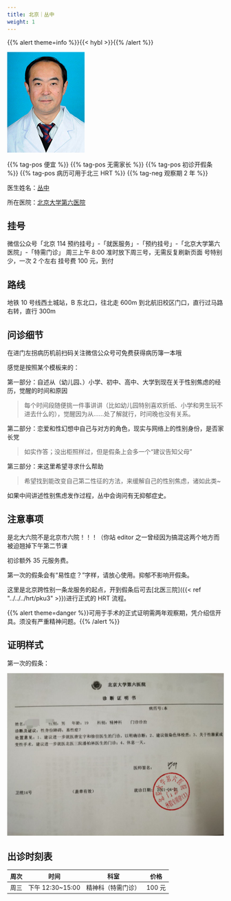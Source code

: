 ```yaml
---
title: 北京｜丛中
weight: 1
---
```


{{% alert theme=info %}}{{< hybl >}}{{% /alert %}}

![doctor](cong-zhong.jpg)

{{% tag-pos 便宜 %}} {{% tag-pos 无需家长 %}}
{{% tag-pos 初诊开假条 %}} {{% tag-pos 病历可用于北三 HRT %}}
{{% tag-neg 观察期 2 年 %}}

医生姓名：[丛中](https://m.haodf.com/doctor/3990.html)

所在医院：[北京大学第六医院](https://amap.com/place/B000A2EF2C)

## 挂号

微信公众号「北京 114 预约挂号」-「就医服务」-「预约挂号」-「北京大学第六医院」-「特需门诊」
周三上午 8:00 准时放下周三号，无需反复刷新页面
号特别少，一次 2 个左右
挂号费 100 元，到付

## 路线

地铁 10 号线西土城站，B 东北口，往北走 600m 到北航旧校区门口，直行过马路右转，直行 300m

## 问诊细节

在进门左拐病历机前扫码关注微信公众号可免费获得病历簿一本哦

感觉是按照某个模板来的：

第一部分：自述从（幼儿园、）小学、初中、高中、大学到现在关于性别焦虑的经历，觉醒的时间和原因

> 每个时间段随便挑一件事讲讲（比如幼儿园特别喜欢折纸、小学和男生玩不进去什么的），觉醒因为从……处了解就行，时间晚也没有关系。

第二部分：恋爱和性幻想中自己与对方的角色，现实与网络上的性别身份，是否家长党

> 如实作答；没出柜照样过，但是假条上会多一个“建议告知父母”

第三部分：来这里希望寻求什么帮助

> 希望找到能改变自己第二性征的方法，来缓解自己的性别焦虑，诸如此类~

如果中间讲述性别焦虑发作过程，丛中会询问有无抑郁症史。

## 注意事项

是北大六院不是北京市六院！！！（你站 editor 之一曾经因为搞混这两个地方而被迫翘掉下午第二节课

初诊额外 35 元服务费。

第一次的假条会有“易性症？”字样，请放心使用。抑郁不影响开假条。

这里是北京跨性别一条龙服务的起点，开到假条后可去[北医三院]({{< ref "../../../hrt/pku3" >}})进行正式的 HRT 流程。

{{% alert theme=danger %}}可用于手术的正式证明需两年观察期，凭介绍信开具。须没有严重精神问题。{{% /alert %}}

## 证明样式

第一次的假条：

![假条](leave-1.jpg)

## 出诊时刻表

| 周次 |       时间       |        科室        |  价格  |
| :--: | :--------------: | :----------------: | :----: |
| 周三 | 下午 12:30~15:00 | 精神科（特需门诊）| 100 元 |
